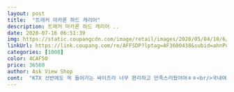 ```yaml
---
layout: post 
title:  "트래커 마카론 하드 캐리어" 
description: 트래커 마카론 하드 캐리어 ..
date: 2020-07-16 06:51:39 
img: https://static.coupangcdn.com/image/retail/images/2020/05/04/10/6/3630a4e6-86d9-47c2-bf61-0ee36b8e4f00.jpg 
linkUrl: https://link.coupang.com/re/AFFSDP?lptag=AF3600438&subid=ahnPublicAsk&pageKey=1557217584&itemId=2662935214&vendorItemId=70628522080&traceid=V0-113-e2d3732cabedbce5 
categories: [1008] 
color: 4CAF50 
price: 36560 
author: Ask View Shop 
cont:  "KTX 선반에도 쏙 들어가는 싸이즈라 너무 편리하고 만족스러웠어여ㅎㅎ<br/>국내여행다닐때 가볍고 실용성 있게 끌고 다닐만한 캐리어가 필요한 참 이였는데<br/>냄새나는건 조금있어서 바람통하는곳에 두니 괜찮아졌구요<br/>너무 만족해요.<br/> 잘 산듯합니다!!<br/>다른 2만원대 제품들 후기가 그닥 좋지않아서 나름 조금<br/>만족합니다!<br/>사이즈 딱좋고 튼튼해서 마음에들었어요<br/>손잡이부분도 흔들거리지않고 견고하네요<br/>실물이 더 예뻐서 너무 만족했어요!!! ><br/>업그레이드해서 고른제품이에요<br/>제주도 여행 예정으로 구매하였는데  색감이나 심플한 디자인이 너무 마음에 드네요<br/>친구도 예쁘다고 해서 생일선물로 라임색상 선물해줘야겠어요! ^^<br/>캐리어 색상이 너무 예쁘네요ㅎㅎ<br/>" 
---
```

